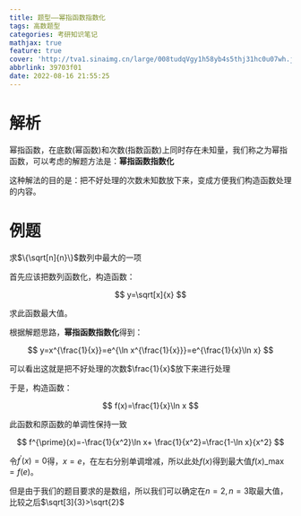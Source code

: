 ```yaml
---
title: 题型——幂指函数指数化
tags: 高数题型
categories: 考研知识笔记
mathjax: true
feature: true
cover: 'http://tva1.sinaimg.cn/large/008tudqVgy1h58yb4s5thj31hc0u07wh.jpg'
abbrlink: 39703f01
date: 2022-08-16 21:55:25
---
```

# 解析

幂指函数，在底数(幂函数)和次数(指数函数)上同时存在未知量，我们称之为幂指函数，可以考虑的解题方法是：**幂指函数指数化**

这种解法的目的是：把不好处理的次数未知数放下来，变成方便我们构造函数处理的内容。

# 例题

求$\{\sqrt[n]{n}\}$数列中最大的一项

首先应该把数列函数化，构造函数：

$$
y=\sqrt[x]{x}
$$

求此函数最大值。

根据解题思路，**幂指函数指数化**得到：

$$
y=x^{\frac{1}{x}}=e^{\ln x^{\frac{1}{x}}}=e^{\frac{1}{x}\ln x}
$$

可以看出这就是把不好处理的次数$\frac{1}{x}$放下来进行处理

于是，构造函数：

$$
f(x)=\frac{1}{x}\ln x
$$

此函数和原函数的单调性保持一致

$$
f^{\prime}(x)=-\frac{1}{x^2}\ln x+ \frac{1}{x^2}=\frac{1-\ln x}{x^2}
$$

令$f^{\prime}(x)=0$得，$x=e$，在左右分别单调增减，所以此处$f(x)$得到最大值$f(x)\_{\max}=f(e)$。

但是由于我们的题目要求的是数组，所以我们可以确定在$n=2,n=3$取最大值，比较之后$\sqrt[3]{3}>\sqrt{2}$

